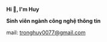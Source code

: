 **Hi ****👋****, I'm Huy**

**Sinh viên ngành công nghệ thông tin**

mail: <tronghuy0077@gmail.com>

